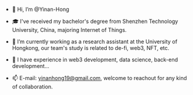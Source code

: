 - 👋 Hi, I’m @Yinan-Hong
- 🎓 I've received my bachelor's degree from Shenzhen Technology University, China, majoring Internet of Things.

- 🌱 I’m currently working as a research assistant at the University of Hongkong, our team's study is related to de-fi, web3, NFT, etc.
- 💞️ I have experience in web3 development, data science, back-end development...

- 📫 E-mail: yinanhong19@gmail.com, welcome to reachout for any kind of collaboration.

<!---
Yinan-Hong/Yinan-Hong is a ✨ special ✨ repository because its `README.md` (this file) appears on your GitHub profile.
You can click the Preview link to take a look at your changes.
--->
